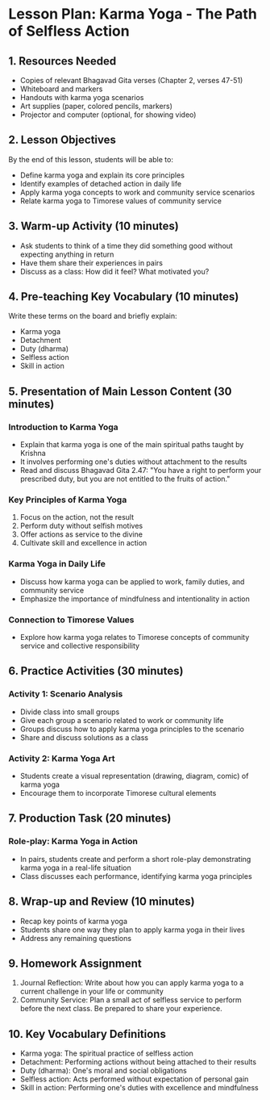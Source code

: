# Lesson Plan: Karma Yoga - The Path of Selfless Action

## 1. Resources Needed

- Copies of relevant Bhagavad Gita verses (Chapter 2, verses 47-51)
- Whiteboard and markers
- Handouts with karma yoga scenarios
- Art supplies (paper, colored pencils, markers)
- Projector and computer (optional, for showing video)

## 2. Lesson Objectives

By the end of this lesson, students will be able to:
- Define karma yoga and explain its core principles
- Identify examples of detached action in daily life
- Apply karma yoga concepts to work and community service scenarios
- Relate karma yoga to Timorese values of community service

## 3. Warm-up Activity (10 minutes)

- Ask students to think of a time they did something good without expecting anything in return
- Have them share their experiences in pairs
- Discuss as a class: How did it feel? What motivated you?

## 4. Pre-teaching Key Vocabulary (10 minutes)

Write these terms on the board and briefly explain:
- Karma yoga
- Detachment
- Duty (dharma)
- Selfless action
- Skill in action

## 5. Presentation of Main Lesson Content (30 minutes)

### Introduction to Karma Yoga
- Explain that karma yoga is one of the main spiritual paths taught by Krishna
- It involves performing one's duties without attachment to the results
- Read and discuss Bhagavad Gita 2.47: "You have a right to perform your prescribed duty, but you are not entitled to the fruits of action."

### Key Principles of Karma Yoga
1. Focus on the action, not the result
2. Perform duty without selfish motives
3. Offer actions as service to the divine
4. Cultivate skill and excellence in action

### Karma Yoga in Daily Life
- Discuss how karma yoga can be applied to work, family duties, and community service
- Emphasize the importance of mindfulness and intentionality in action

### Connection to Timorese Values
- Explore how karma yoga relates to Timorese concepts of community service and collective responsibility

## 6. Practice Activities (30 minutes)

### Activity 1: Scenario Analysis
- Divide class into small groups
- Give each group a scenario related to work or community life
- Groups discuss how to apply karma yoga principles to the scenario
- Share and discuss solutions as a class

### Activity 2: Karma Yoga Art
- Students create a visual representation (drawing, diagram, comic) of karma yoga
- Encourage them to incorporate Timorese cultural elements

## 7. Production Task (20 minutes)

### Role-play: Karma Yoga in Action
- In pairs, students create and perform a short role-play demonstrating karma yoga in a real-life situation
- Class discusses each performance, identifying karma yoga principles

## 8. Wrap-up and Review (10 minutes)

- Recap key points of karma yoga
- Students share one way they plan to apply karma yoga in their lives
- Address any remaining questions

## 9. Homework Assignment

1. Journal Reflection: Write about how you can apply karma yoga to a current challenge in your life or community
2. Community Service: Plan a small act of selfless service to perform before the next class. Be prepared to share your experience.

## 10. Key Vocabulary Definitions

- Karma yoga: The spiritual practice of selfless action
- Detachment: Performing actions without being attached to their results
- Duty (dharma): One's moral and social obligations
- Selfless action: Acts performed without expectation of personal gain
- Skill in action: Performing one's duties with excellence and mindfulness
